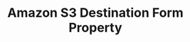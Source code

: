 ---
# -------------------------- #
#        CONTENT TYPE        #
# -------------------------- #

content-type: "api-form"
form-type: "destination"
key: "destination-form-properties-amazon-s3-object"


# -------------------------- #
#        OBJECT INFO         #
# -------------------------- #

title: "Amazon S3 Destination Form Property"
api-type: "s3"
display-name: "Amazon S3"

docs-name: "amazon-s3"
db-type: "s3"

description: |
  To set up an {{ form-property.display-name }} destination, users will need to:

  1. Create a bucket policy that grants Stitch permission to write to the bucket
  2. Create a "challenge file" in the bucket that allows Stitch to test the connection

  Refer to our [Amazon S3 documentation]({{ link.destinations.setup.amazon-s3 | prepend: site.baseurl | append: "#grant-verify-bucket-access" }}) for additional details.


# -------------------------- #
#      OBJECT ATTRIBUTES     #
# -------------------------- #

uses-common-fields: false
object-attributes:
  - name: "s3_bucket"
    type: "string"
    required: true
    read-only: false
    description: "The name of the {{ form-property.display-name }} bucket Stitch will write to."
    value: |
      "com-stitch-s3-bucket"

  - name: "sentinel_key"
    type: "string"
    required: false
    read-only: true
    description: |
      The sentinel key is the name the challenge file in the bucket must have. The challenge file is a blank file that Stitch uses to test the permissions for the bucket. This file must remain in the bucket even after the inital setup is complete.

      Refer to our [Amazon S3 documentation]({{ link.destinations.setup.amazon-s3 | prepend: site.baseurl | append: "#verify-bucket-access" }}) for additional details.
    value: |
      "stitch-challenge-file-af295ad1-7a4b-4881-89dc-c9be27de13a5"

  - name: "output_file_format"
    type: "string"
    required: true
    read-only: false
    description: |
      Defines the type of file Stitch will write to the bucket. Possible values are:

      - `csv`, which will use CSV (`.csv`) files
      - `jsonl`, which will use JSON (`.jsonl`) files

      For examples of what data will look like in each format, refer to our [Amazon S3 documentation]({{ link.destinations.overviews.amazon-s3 | prepend: site.baseurl | append: "#data-storage-formats" }}).
    value: |
      "csv"

  - name: "csv_delimiter"
    type: "string"
    required: false
    read-only: false
    description: |
      Defines the delimiter used if `output_file_format` is `csv`.  Possible values are:

      - `,` (comma)
      - `|` (pipe)
      - `\t` (tab)
    value: |
      "|"

  - name: "csv_force_quote"
    type: "string"
    required: false
    read-only: false
    description: |
      If `true`, Stitch will place all elements of key-value pairs in quotes when `output_file_format` is `csv`.

      For example: Numerical fields will appear as `"123"` instead of `123`.
    value: "true"

  - name: "s3_key_format_string"
    type: "string"
    required: true
    read-only: false
    description: |
      Defines the naming convention Stitch should use when creating Object Keys. Object Keys are used to name tables when Stitch writes to the bucket.

      The required elements for an Object Key are:

      - `[integration_name]`
      - `[table_name]`
      - `[table_version]`
      - `[timestamp_loaded]`

      For more info on construcing an S3 Object Key, refer to our [Amazon S3 documentation]({{ link.destinations.setup.amazon-s3 | prepend: site.baseurl | append: "#define-s3-object-key" }}).
    value: |
      "[integration_name]/[table_name]/[table_version]_[timestamp_loaded].<csv|json>"
---
